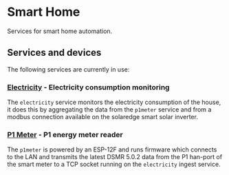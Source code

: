 # Smart Home

Services for smart home automation.

## Services and devices

The following services are currently in use:

### [Electricity](./electricity/README.md) - Electricity consumption monitoring

The `electricity` service monitors the electricity consumption of the house, it does this by aggregating the data from the `p1meter` service and from a modbus connection available on the solaredge smart solar inverter.

### [P1 Meter](./p1meter/README.md) - P1 energy meter reader

The `p1meter` is powered by an ESP-12F and runs firmware which connects to the LAN and transmits the latest DSMR 5.0.2 data from the P1 han-port of the smart meter to a TCP socket running on the `electricity` ingest service.
